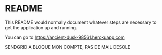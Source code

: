 # README

This README would normally document whatever steps are necessary to get the application up and running.

You can go to https://ancient-dusk-98561.herokuapp.com

SENDGRID A BLOQUE MON COMPTE, PAS DE MAIL DESOLE
